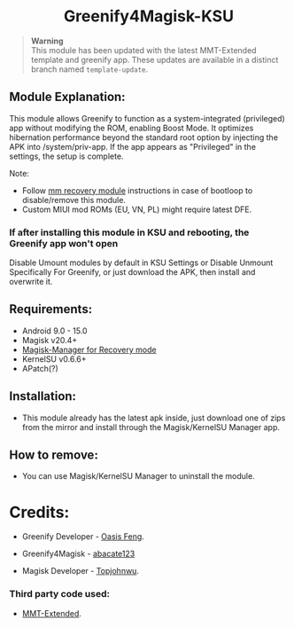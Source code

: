 <h1 align="center">Greenify4Magisk-KSU</h1>

> **Warning** </br>
> This module has been updated with the latest MMT-Extended template and greenify app. These updates are available in a distinct branch named `template-update`.

## Module Explanation:
This module allows Greenify to function as a system-integrated (privileged) app without modifying the ROM, enabling Boost Mode. It optimizes hibernation performance beyond the standard root option by injecting the APK into /system/priv-app. If the app appears as "Privileged" in the settings, the setup is complete.

Note: 
- Follow [mm recovery module](https://github.com/Rikj000/Magisk-Manager-for-Recovery-Mode/releases) instructions in case of bootloop to disable/remove this module.
- Custom MIUI mod ROMs (EU, VN, PL) might require latest DFE.

### If after installing this module in KSU and rebooting, the Greenify app won't open
Disable Umount modules by default in KSU Settings or Disable Unmount Specifically For Greenify, or just download the APK, then install and overwrite it.



## Requirements: 
- Android 9.0 - 15.0
- Magisk v20.4+
- [Magisk-Manager for Recovery mode](https://github.com/Rikj000/Magisk-Manager-for-Recovery-Mode/releases)
- KernelSU v0.6.6+
- APatch(?)

## Installation:
* This module already has the latest apk inside, just download one of zips from the mirror and install through the Magisk/KernelSU Manager app.

## How to remove:
* You can use Magisk/KernelSU Manager to uninstall the module.

# Credits:
* Greenify Developer - [Oasis Feng](https://play.google.com/store/apps/details?id=com.oasisfeng.greenify "Greenify's Play Store page").
* Greenify4Magisk - [abacate123](https://forum.xda-developers.com/m/abacate123.6439974/)


* Magisk Developer - [Topjohnwu](https://forum.xda-developers.com/apps/magisk/official-magisk-v7-universal-systemless-t3473445 "Magisk official XDA thread").

### Third party code used:
* [MMT-Extended](https://github.com/Zackptg5/MMT-Extended "Template's repository").
